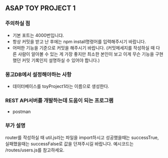 ## ASAP TOY PROJECT 1

### 주의하실 점
- 기본 포트는 4000번입니댜.
- 항상 커밋을 받고 난 후에는 npm install명령어를 입력해주시기 바랍니다.
- 어떠한 기능을 기준으로 커밋을 해주시기 바랍니다. (커밋메세지를 작성하실 때 다른 사람이 알아볼 수 있는 게 가장 좋지만 최소한 본인이 보고 이게 무슨 기능을 구현했던 커밋 기록인지 설명하실 수 있어야 합니다.)

### 몽고DB에서 설정해야하는 사항
- 데이터베이스를 toyProject1라는 이름으로 생성한다.

### REST API서버를 개발하는데 도움이 되는 프로그램
- postman

### 부가 설명
router를 작성하실 때 util.js라는 파일을 import하시고 성공했을때는 successTrue, 실패했을때는 successFalse로 값을 던져주시길 바랍니다. 예시코드는 /routes/users.js를 참고하세요.